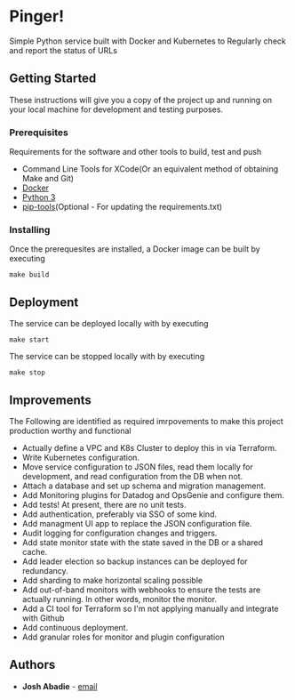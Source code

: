 # Pinger!

Simple Python service built with Docker and Kubernetes to Regularly check and report the status of URLs

## Getting Started

These instructions will give you a copy of the project up and running on
your local machine for development and testing purposes. 

### Prerequisites

Requirements for the software and other tools to build, test and push 
- Command Line Tools for XCode(Or an equivalent method of obtaining Make and Git)
- [Docker](https://www.docker.com/)
- [Python 3](https://www.python.org/downloads/)
- [pip-tools](https://pypi.org/project/pip-tools/)(Optional - For updating the requirements.txt)

### Installing

Once the prerequesites are installed, a Docker image can be built by executing

    make build

## Deployment

The service can be deployed locally with by executing

    make start

The service can be stopped locally with by executing 

    make stop

## Improvements
The Following are identified as required imrpovements to make this project production worthy and functional

* Actually define a VPC and K8s Cluster to deploy this in via Terraform.
* Write Kubernetes configuration.
* Move service configuration to JSON files, read them locally for development, and read configuration from the DB when not.
* Attach a database and set up schema and migration management.
* Add Monitoring plugins for Datadog and OpsGenie and configure them.
* Add tests!  At present, there are no unit tests. 
* Add authentication, preferably via SSO of some kind.
* Add managment UI app to replace the JSON configuration file.
* Audit logging for configuration changes and triggers.
* Add state monitor state with the state saved in the DB or a shared cache.
* Add leader election so backup instances can be deployed for redundancy.
* Add sharding to make horizontal scaling possible
* Add out-of-band monitors with webhooks to ensure the tests are actually running.  In other words, monitor the monitor.
* Add a CI tool for Terraform so I'm not applying manually and integrate with Github
* Add continuous deployment.
* Add granular roles for monitor and plugin configuration  

## Authors

  - **Josh Abadie** - [email](jabadi2@gmail.com)
